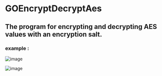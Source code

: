 # GOEncryptDecryptAes
## The program for encrypting and decrypting AES values with an encryption salt.
### example :
![image](https://github.com/user-attachments/assets/b5ec15af-644e-4500-b6a2-197b96b67c57)

![image](https://github.com/user-attachments/assets/c9e20a08-777e-49f3-8dc7-d4609a0d4bd9)

